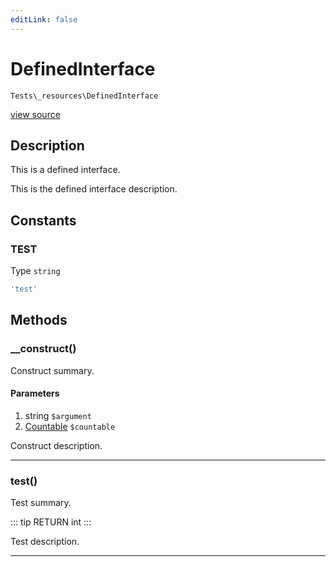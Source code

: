 ```yaml
---
editLink: false
---
```


# DefinedInterface

`Tests\_resources\DefinedInterface`

[view source](./)

## Description

This is a defined interface.

This is the defined interface description.

## Constants

### TEST

Type `string`

```php
'test'
```

## Methods

### __construct()

Construct summary.

#### Parameters

1. string `$argument`
2. [Countable](https://www.php.net/manual/class.countable) `$countable`

Construct description.

---

### test()

Test summary.

::: tip RETURN
int
:::

Test description.

---
